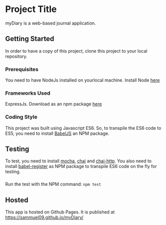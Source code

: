 # Project Title
myDiary is a web-based journal application. 

## Getting Started
In order to have a copy of this project, clone this project to your local repository.

### Prerequisites
You need to have NodeJs installed on yourlocal machine. Install Node [here](https://nodejs.org/en/)

### Frameworks Used
ExpressJs. Download as an npm package [here](https://expressjs.com/)

### Coding Style
This project was built using Javascript ES6. So, to transpile the ES6 code to ES5, you need to install [BabelJS](https://babeljs.io/) an NPM package. 

## Testing
To test, you need to install [mocha](https://mochajs.org/), [chai](http://www.chaijs.com/) and [chai-http](http://www.chaijs.com/plugins/chai-http/). You also need to install [babel-register](https://www.npmjs.com/package/@babel/register) as NPM package to transpile ES6 code on the fly for testing.

###
Run the test with the NPM command: ```npm test```

## Hosted
This app is hosted on Github Pages. It is published at https://sammuel09.github.io/myDiary/


